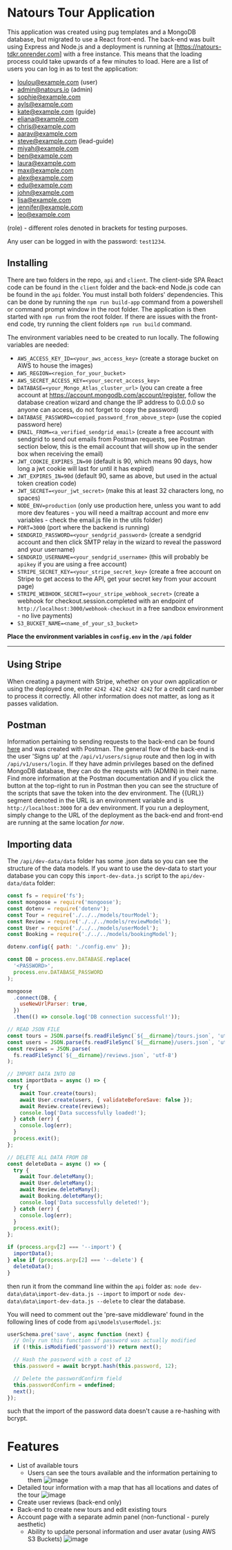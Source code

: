 # Natours Tour Application

This application was created using pug templates and a MongoDB database, but migrated to use a React front-end. The back-end was built using Express and Node.js and a deployment is running at [https://natours-tdkr.onrender.com] with a free instance. This means that the loading process could take upwards of a few minutes to load.
Here are a list of users you can log in as to test the application:

- loulou@example.com (user)
- admin@natours.io (admin)
- sophie@example.com
- ayls@example.com
- kate@example.com (guide)
- eliana@example.com
- chris@example.com
- aarav@example.com
- steve@example.com (lead-guide)
- miyah@example.com
- ben@example.com
- laura@example.com
- max@example.com
- alex@example.com
- edu@example.com
- john@example.com
- lisa@example.com
- jennifer@example.com
- leo@example.com

(role) - different roles denoted in brackets for testing purposes.

Any user can be logged in with the password: `test1234`. 

## Installing

There are two folders in the repo, `api` and `client`. The client-side SPA React code can be found in the `client` folder and the back-end Node.js code can be found in the `api` folder. You must install both folders' dependencies. This can be done by running the `npm run build-app` command from a powershell or command prompt window in the root folder.
The application is then started with `npm run` from the root folder. If there are issues with the front-end code, try running the client folders `npm run build` command.

The environment variables need to be created to run locally. The following variables are needed:

- `AWS_ACCESS_KEY_ID=<your_aws_access_key>` (create a storage bucket on AWS to house the images)
- `AWS_REGION=<region_for_your_bucket>`
- `AWS_SECRET_ACCESS_KEY=<your_secret_access_key>`
- `DATABASE=<your_Mongo_Atlas_cluster_url>` (you can create a free account at <https://account.mongodb.com/account/register>, follow the database creation wizard and change the IP address to 0.0.0.0 so anyone can access, do not forget to copy the password)
- `DATABASE_PASSWORD=<copied_password_from_above_step>` (use the copied password here)
- `EMAIL_FROM=<a_verified_sendgrid_email>` (create a free account with sendgrid to send out emails from Postman requests, see Postman section below, this is the email account that will show up in the sender box when receiving the email)
- `JWT_COOKIE_EXPIRES_IN=90` (default is 90, which means 90 days, how long a jwt cookie will last for until it has expired)
- `JWT_EXPIRES_IN=90d` (default 90, same as above, but used in the actual token creation code)
- `JWT_SECRET=<your_jwt_secret>` (make this at least 32 characters long, no spaces)
- `NODE_ENV=production` (only use production here, unless you want to add more dev features - you will need a mailtrap account and more env variables - check the email.js file in the utils folder)
- `PORT=3000` (port where the backend is running)
- `SENDGRID_PASSWORD=<your_sendgrid_password>` (create a sendgrid account and then click SMTP relay in the wizard to reveal the password and your username)
- `SENDGRID_USERNAME=<your_sendgrid_username>` (this will probably be `apikey` if you are using a free account)
- `STRIPE_SECRET_KEY=<your_stripe_secret_key>` (create a free account on Stripe to get access to the API, get your secret key from your account page)
- `STRIPE_WEBHOOK_SECRET=<your_stripe_webhook_secret>` (create a webhook for checkout.session.completed with an endpoint of `http://localhost:3000/webhook-checkout` in a free sandbox environment - no live payments)
- `S3_BUCKET_NAME=<name_of_your_s3_bucket>`

**Place the environment variables in `config.env` in the `/api` folder**

---

## Using Stripe

When creating a payment with Stripe, whether on your own application or using the deployed one, enter `4242 4242 4242 4242` for a credit card number to process it correctly. All other information does not matter, as long as it passes validation.

## Postman

Information pertaining to sending requests to the back-end can be found [here](https://documenter.getpostman.com/view/43761227/2sB2cbbeQx) and was created with Postman. The general flow of the back-end is the user 'Signs up' at the `/api/v1/users/signup` route and then log in with `/api/v1/users/login`. If they have admin privileges based on the defined MongoDB database, they can do the requests with (ADMIN) in their name. 
Find more information at the Postman documentation and if you click the button at the top-right to run in Postman then you can see the structure of the scripts that save the token into the dev environment. 
The {{URL}} segment denoted in the URL is an environment variable and is `http://localhost:3000` for a dev environment. If you run a deployment, simply change to the URL of the deployment as the back-end and front-end are running at the same location *for now*.

## Importing data

The `/api/dev-data/data` folder has some .json data so you can see the structure of the data models. If you want to use the dev-data to start your database you can copy this `import-dev-data.js` script to the `api/dev-data/data` folder:

```js
const fs = require('fs');
const mongoose = require('mongoose');
const dotenv = require('dotenv');
const Tour = require('./../../models/tourModel');
const Review = require('./../../models/reviewModel');
const User = require('./../../models/userModel');
const Booking = require('./../../models/bookingModel');

dotenv.config({ path: './config.env' });

const DB = process.env.DATABASE.replace(
  '<PASSWORD>',
  process.env.DATABASE_PASSWORD
);

mongoose
  .connect(DB, {
    useNewUrlParser: true,
  })
  .then(() => console.log('DB connection successful!'));

// READ JSON FILE
const tours = JSON.parse(fs.readFileSync(`${__dirname}/tours.json`, 'utf-8'));
const users = JSON.parse(fs.readFileSync(`${__dirname}/users.json`, 'utf-8'));
const reviews = JSON.parse(
  fs.readFileSync(`${__dirname}/reviews.json`, 'utf-8')
);

// IMPORT DATA INTO DB
const importData = async () => {
  try {
    await Tour.create(tours);
    await User.create(users, { validateBeforeSave: false });
    await Review.create(reviews);
    console.log('Data successfully loaded!');
  } catch (err) {
    console.log(err);
  }
  process.exit();
};

// DELETE ALL DATA FROM DB
const deleteData = async () => {
  try {
    await Tour.deleteMany();
    await User.deleteMany();
    await Review.deleteMany();
	await Booking.deleteMany();
    console.log('Data successfully deleted!');
  } catch (err) {
    console.log(err);
  }
  process.exit();
};

if (process.argv[2] === '--import') {
  importData();
} else if (process.argv[2] === '--delete') {
  deleteData();
}
```

then run it from the command line within the `api` folder as: `node dev-data\data\import-dev-data.js --import` to import or `node dev-data\data\import-dev-data.js --delete` to clear the database.

You will need to comment out the 'pre-save middleware' found in the following lines of code from `api\models\userModel.js`:

```js
userSchema.pre('save', async function (next) {
  // Only run this function if password was actually modified
  if (!this.isModified('password')) return next();

  // Hash the password with a cost of 12
  this.password = await bcrypt.hash(this.password, 12);

  // Delete the passwordConfirm field
  this.passwordConfirm = undefined;
  next();
});
```

such that the import of the password data doesn't cause a re-hashing with bcrypt. 

# Features

- List of available tours
  - Users can see the tours available and the information pertaining to them ![image](https://github.com/user-attachments/assets/48ff967b-2ccb-4c9f-b7ac-8f5cdf06e2e9)
- Detailed tour information with a map that has all locations and dates of the tour ![image](https://github.com/user-attachments/assets/f9aa5a09-0167-4b94-9be8-c88999a80164)
- Create user reviews (back-end only)
- Back-end to create new tours and edit existing tours
- Account page with a separate admin panel (non-functional - purely aesthetic)
  - Ability to update personal information and user avatar (using AWS S3 Buckets) ![image](https://github.com/user-attachments/assets/9e121bd1-8377-4d55-9c3c-872039e553c7)
  
